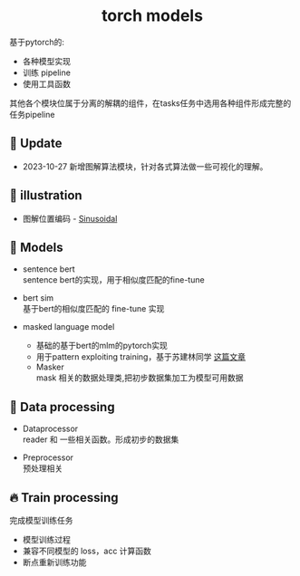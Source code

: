 <h1 align="center">
  torch models
</h1>

基于pytorch的:  
* 各种模型实现  
* 训练 pipeline  
* 使用工具函数  

其他各个模块位属于分离的解耦的组件，在tasks任务中选用各种组件形成完整的任务pipeline

## 🌈 Update
- 2023-10-27 新增图解算法模块，针对各式算法做一些可视化的理解。


## 💫 illustration 
- 图解位置编码 - [Sinusoidal](illustation/位置编码-Sinusoidal.ipynb)


## 🌟 Models
* sentence bert  
  sentence bert的实现，用于相似度匹配的fine-tune  


* bert sim  
  基于bert的相似度匹配的 fine-tune 实现  


* masked language model  
  * 基础的基于bert的mlm的pytorch实现
  * 用于pattern exploiting training，基于苏建林同学 [这篇文章](https://kexue.fm/archives/8213) 
  * Masker  
    mask 相关的数据处理类,把初步数据集加工为模型可用数据


## 🥤 Data processing
* Dataprocessor  
  reader 和 一些相关函数。形成初步的数据集  


* Preprocessor  
  预处理相关

  
## 🔥 Train processing
完成模型训练任务
* 模型训练过程 
* 兼容不同模型的 loss，acc 计算函数
* 断点重新训练功能